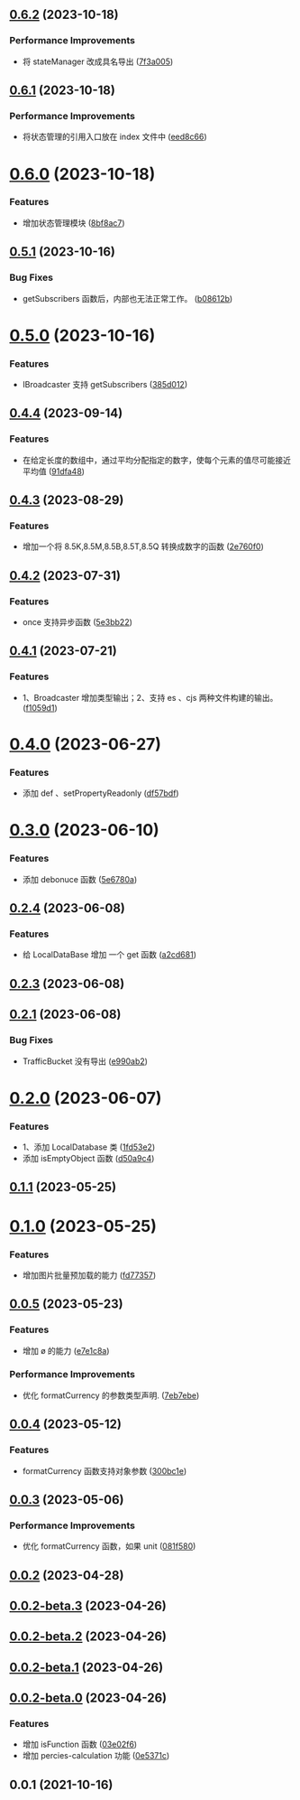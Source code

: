 ## [0.6.2](https://github.com/pfzhengd/jupiter-utils/compare/v0.6.1...v0.6.2) (2023-10-18)


### Performance Improvements

* 将 stateManager 改成具名导出 ([7f3a005](https://github.com/pfzhengd/jupiter-utils/commit/7f3a005aadc9765761b622a5e544f4546e6c2b35))



## [0.6.1](https://github.com/pfzhengd/jupiter-utils/compare/v0.6.0...v0.6.1) (2023-10-18)


### Performance Improvements

* 将状态管理的引用入口放在 index 文件中 ([eed8c66](https://github.com/pfzhengd/jupiter-utils/commit/eed8c662303dd9a1392f39c3af53d43ba3c978a3))



# [0.6.0](https://github.com/pfzhengd/jupiter-utils/compare/v0.5.1...v0.6.0) (2023-10-18)


### Features

* 增加状态管理模块 ([8bf8ac7](https://github.com/pfzhengd/jupiter-utils/commit/8bf8ac7d19fa3765c812dfedf2802a33114df52f))



## [0.5.1](https://github.com/pfzhengd/jupiter-utils/compare/v0.5.0...v0.5.1) (2023-10-16)


### Bug Fixes

* getSubscribers 函数后，内部也无法正常工作。 ([b08612b](https://github.com/pfzhengd/jupiter-utils/commit/b08612bd561683dbb988ddcea4a07857781cd071))



# [0.5.0](https://github.com/pfzhengd/jupiter-utils/compare/v0.4.4...v0.5.0) (2023-10-16)


### Features

* IBroadcaster 支持 getSubscribers ([385d012](https://github.com/pfzhengd/jupiter-utils/commit/385d012f984f11e4d9c61e85975f5df82060c448))



## [0.4.4](https://github.com/pfzhengd/jupiter-utils/compare/v0.4.3...v0.4.4) (2023-09-14)


### Features

* 在给定长度的数组中，通过平均分配指定的数字，使每个元素的值尽可能接近平均值 ([91dfa48](https://github.com/pfzhengd/jupiter-utils/commit/91dfa48162f7efe49209e9d2f1ccd6cd39396d83))



## [0.4.3](https://github.com/pfzhengd/jupiter-utils/compare/v0.4.2...v0.4.3) (2023-08-29)


### Features

* 增加一个将 8.5K,8.5M,8.5B,8.5T,8.5Q 转换成数字的函数 ([2e760f0](https://github.com/pfzhengd/jupiter-utils/commit/2e760f06d392fda1cccb3e855c77c5e339b3209e))



## [0.4.2](https://github.com/pfzhengd/jupiter-utils/compare/v0.4.1...v0.4.2) (2023-07-31)


### Features

* once 支持异步函数 ([5e3bb22](https://github.com/pfzhengd/jupiter-utils/commit/5e3bb226df8ceb5fa99c202e1783044a6a9fa1e5))



## [0.4.1](https://github.com/pfzhengd/jupiter-utils/compare/v0.4.0...v0.4.1) (2023-07-21)


### Features

* 1、Broadcaster 增加类型输出；2、支持 es 、cjs 两种文件构建的输出。 ([f1059d1](https://github.com/pfzhengd/jupiter-utils/commit/f1059d1c037488184fe9ccaf39cfb7c5f7848384))



# [0.4.0](https://github.com/pfzhengd/jupiter-utils/compare/v0.3.0...v0.4.0) (2023-06-27)


### Features

* 添加 def 、setPropertyReadonly ([df57bdf](https://github.com/pfzhengd/jupiter-utils/commit/df57bdf4e3be3d97e33b3fcb43541dd1fbb88880))



# [0.3.0](https://github.com/pfzhengd/jupiter-utils/compare/v0.2.4...v0.3.0) (2023-06-10)


### Features

* 添加 debonuce 函数 ([5e6780a](https://github.com/pfzhengd/jupiter-utils/commit/5e6780abb99bf0bed82799f80d63a870fcbe8784))



## [0.2.4](https://github.com/pfzhengd/jupiter-utils/compare/v0.2.3...v0.2.4) (2023-06-08)


### Features

* 给 LocalDataBase 增加 一个 get 函数 ([a2cd681](https://github.com/pfzhengd/jupiter-utils/commit/a2cd681945a876b6788fbbde6e36e482167f1f4a))



## [0.2.3](https://github.com/pfzhengd/jupiter-utils/compare/v0.2.1...v0.2.3) (2023-06-08)



## [0.2.1](https://github.com/pfzhengd/jupiter-utils/compare/v0.2.0...v0.2.1) (2023-06-08)


### Bug Fixes

* TrafficBucket 没有导出 ([e990ab2](https://github.com/pfzhengd/jupiter-utils/commit/e990ab2354b688ad934e442b94bbc341f6fa97a4))



# [0.2.0](https://github.com/pfzhengd/jupiter-utils/compare/v0.1.1...v0.2.0) (2023-06-07)


### Features

* 1、添加 LocalDatabase 类 ([1fd53e2](https://github.com/pfzhengd/jupiter-utils/commit/1fd53e29286b95d5b8586f4e0d4a23656f999721))
* 添加 isEmptyObject 函数 ([d50a9c4](https://github.com/pfzhengd/jupiter-utils/commit/d50a9c40ba554c2360669d4c75d5f585da056c80))



## [0.1.1](https://github.com/pfzhengd/jupiter-utils/compare/v0.1.0...v0.1.1) (2023-05-25)



# [0.1.0](https://github.com/pfzhengd/jupiter-utils/compare/v0.0.5...v0.1.0) (2023-05-25)


### Features

* 增加图片批量预加载的能力 ([fd77357](https://github.com/pfzhengd/jupiter-utils/commit/fd77357272df93b82712d667e0181066410e5b6e))



## [0.0.5](https://github.com/pfzhengd/jupiter-utils/compare/v0.0.4...v0.0.5) (2023-05-23)


### Features

* 增加 ø 的能力 ([e7e1c8a](https://github.com/pfzhengd/jupiter-utils/commit/e7e1c8a10b74f695c67610da16ffaf01b6138266))


### Performance Improvements

* 优化 formatCurrency 的参数类型声明. ([7eb7ebe](https://github.com/pfzhengd/jupiter-utils/commit/7eb7ebeebb2bfc72594e7ce2a9951b4b472b6be2))



## [0.0.4](https://github.com/pfzhengd/jupiter-utils/compare/v0.0.3...v0.0.4) (2023-05-12)


### Features

* formatCurrency 函数支持对象参数 ([300bc1e](https://github.com/pfzhengd/jupiter-utils/commit/300bc1ea8aa463c20c04d35f7420bc329e4b8198))



## [0.0.3](https://github.com/pfzhengd/jupiter-utils/compare/v0.0.2...v0.0.3) (2023-05-06)


### Performance Improvements

* 优化 formatCurrency 函数，如果 unit ([081f580](https://github.com/pfzhengd/jupiter-utils/commit/081f580c1314513dc7de355c548e3c152d181bcb))



## [0.0.2](https://github.com/pfzhengd/jupiter-utils/compare/v0.0.2-beta.3...v0.0.2) (2023-04-28)



## [0.0.2-beta.3](https://github.com/pfzhengd/jupiter-utils/compare/v0.0.2-beta.2...v0.0.2-beta.3) (2023-04-26)



## [0.0.2-beta.2](https://github.com/pfzhengd/jupiter-utils/compare/v0.0.2-beta.1...v0.0.2-beta.2) (2023-04-26)



## [0.0.2-beta.1](https://github.com/pfzhengd/jupiter-utils/compare/v0.0.2-beta.0...v0.0.2-beta.1) (2023-04-26)



## [0.0.2-beta.0](https://github.com/pfzhengd/jupiter-utils/compare/v0.0.1...v0.0.2-beta.0) (2023-04-26)


### Features

* 增加 isFunction 函数 ([03e02f6](https://github.com/pfzhengd/jupiter-utils/commit/03e02f6f36bfb44b799b6d9b70fe099e2932bb54))
* 增加 percies-calculation 功能 ([0e5371c](https://github.com/pfzhengd/jupiter-utils/commit/0e5371cbf7624d882df8c6dec84f0c242a1b5f89))



## 0.0.1 (2021-10-16)



